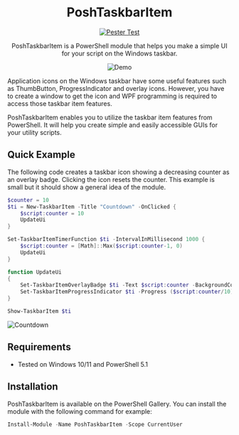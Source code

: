 <div align="center">

# PoshTaskbarItem

[![Pester Test](https://github.com/mdgrs-mei/PoshTaskbarItem/actions/workflows/pester-test.yml/badge.svg)](https://github.com/mdgrs-mei/PoshTaskbarItem/actions/workflows/pester-test.yml)

PoshTaskbarItem is a PowerShell module that helps you make a simple UI for your script on the Windows taskbar.

![Demo](https://user-images.githubusercontent.com/81177095/184648943-38273e0f-048f-4f4f-b335-f43d3e173619.gif)

</div>

Application icons on the Windows taskbar have some useful features such as ThumbButton, ProgressIndicator and overlay icons. However, you have to create a window to get the icon and WPF programming is required to access those taskbar item features.

PoshTaskbarItem enables you to utilize the taskbar item features from PowerShell. It will help you create simple and easily accessible GUIs for your utility scripts.

## Quick Example

The following code creates a taskbar icon showing a decreasing counter as an overlay badge. Clicking the icon resets the counter. This example is small but it should show a general idea of the module.

```powershell
$counter = 10
$ti = New-TaskbarItem -Title "Countdown" -OnClicked {
    $script:counter = 10
    UpdateUi
}

Set-TaskbarItemTimerFunction $ti -IntervalInMillisecond 1000 {
    $script:counter = [Math]::Max($script:counter-1, 0)
    UpdateUi
}

function UpdateUi
{
    Set-TaskbarItemOverlayBadge $ti -Text $script:counter -BackgroundColor "LightSeaGreen"
    Set-TaskbarItemProgressIndicator $ti -Progress ($script:counter/10) -State Paused
}

Show-TaskbarItem $ti
```

![Countdown](https://user-images.githubusercontent.com/81177095/184651151-16f5826c-b298-4474-9675-d58b05d9935a.gif)

## Requirements

- Tested on Windows 10/11 and PowerShell 5.1

## Installation

PoshTaskbarItem is available on the PowerShell Gallery. You can install the module with the following command for example:

```powershell
Install-Module -Name PoshTaskbarItem -Scope CurrentUser
```
